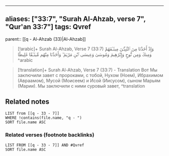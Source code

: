 
---
aliases: ["33:7", "Surah Al-Ahzab, verse 7", "Qur'an 33:7"]
tags: Qvref
---

parent:: [[q - Al-Ahzab (33)|Al-Ahzab]]

> [!arabic]+ Surah Al-Ahzab, Verse 7 (33:7)
> <span class="quran-arabic">وَإِذْ أَخَذْنَا مِنَ ٱلنَّبِيِّـۧنَ مِيثَـٰقَهُمْ وَمِنكَ وَمِن نُّوحٍ وَإِبْرَٰهِيمَ وَمُوسَىٰ وَعِيسَى ٱبْنِ مَرْيَمَ ۖ وَأَخَذْنَا مِنْهُم مِّيثَـٰقًا غَلِيظًا</span>
^arabic

> [!translation]+ Surah Al-Ahzab, Verse 7 (33:7) - Translation
> Вот Мы заключили завет с пророками, с тобой, Нухом (Ноем), Ибрахимом (Авраамом), Мусой (Моисеем) и Исой (Иисусом), сыном Марьям (Марии). Мы заключили с ними суровый завет,
^translation



## Related notes
```dataview
LIST from [[q - 33 - 7]]
WHERE !contains(file.name, "q - ")
SORT file.name ASC
```

### Related verses (footnote backlinks)
```dataview
LIST FROM [[q - 33 - 7]] AND #Qvref
SORT file.name ASC
```

